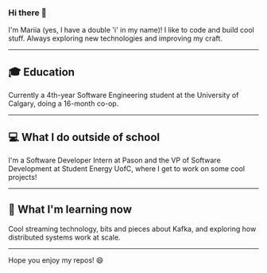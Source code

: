 ### Hi there 👋

I'm Mariia (yes, I have a double 'i' in my name)! I like to code and build cool stuff. Always exploring new technologies and improving my craft.

---

## 🎓 Education  
Currently a 4th-year Software Engineering student at the University of Calgary, doing a 16-month co-op.

---

## 💻 What I do outside of school  
I'm a Software Developer Intern at Pason and the VP of Software Development at Student Energy UofC, where I get to work on some cool projects!

---

## 🚀 What I'm learning now  
Cool streaming technology, bits and pieces about Kafka, and exploring how distributed systems work at scale.

---

Hope you enjoy my repos! 😄

<!--
**podgaietska/podgaietska** is a ✨ _special_ ✨ repository because its `README.md` (this file) appears on your GitHub profile.

Here are some ideas to get you started:

- 🔭 I’m currently working on ...
- 🌱 I’m currently learning ...
- 👯 I’m looking to collaborate on ...
- 🤔 I’m looking for help with ...
- 💬 Ask me about ...
- 📫 How to reach me: ...
- 😄 Pronouns: ...
- ⚡ Fun fact: ...
-->
